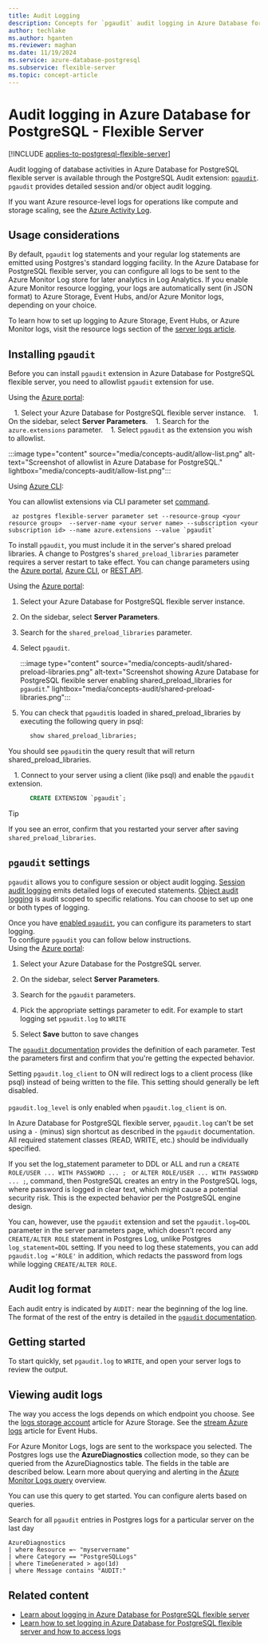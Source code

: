 ```yaml
---
title: Audit Logging
description: Concepts for `pgaudit` audit logging in Azure Database for PostgreSQL - Flexible Server.
author: techlake
ms.author: hganten
ms.reviewer: maghan
ms.date: 11/19/2024
ms.service: azure-database-postgresql
ms.subservice: flexible-server
ms.topic: concept-article
---
```


# Audit logging in Azure Database for PostgreSQL - Flexible Server

[!INCLUDE [applies-to-postgresql-flexible-server](~/reusable-content/ce-skilling/azure/includes/postgresql/includes/applies-to-postgresql-flexible-server.md)]

Audit logging of database activities in Azure Database for PostgreSQL flexible server is available through the PostgreSQL Audit extension: [`pgaudit`](https://www.pgaudit.org/). `pgaudit` provides detailed session and/or object audit logging.

If you want Azure resource-level logs for operations like compute and storage scaling, see the [Azure Activity Log](/azure/azure-monitor/essentials/platform-logs-overview).

## Usage considerations

By default, `pgaudit` log statements and your regular log statements are emitted using Postgres's standard logging facility. In the Azure Database for PostgreSQL flexible server, you can configure all logs to be sent to the Azure Monitor Log store for later analytics in Log Analytics. If you enable Azure Monitor resource logging, your logs are automatically sent (in JSON format) to Azure Storage, Event Hubs, and/or Azure Monitor logs, depending on your choice.

To learn how to set up logging to Azure Storage, Event Hubs, or Azure Monitor logs, visit the resource logs section of the [server logs article](concepts-logging.md).

## Installing `pgaudit`

Before you can install `pgaudit` extension in Azure Database for PostgreSQL flexible server, you need to allowlist `pgaudit` extension for use.

Using the [Azure portal](https://portal.azure.com):

   1. Select your Azure Database for PostgreSQL flexible server instance.
   1. On the sidebar, select **Server Parameters**.
   1. Search for the `azure.extensions` parameter.
   1. Select `pgaudit` as the extension you wish to allowlist.

:::image type="content" source="media/concepts-audit/allow-list.png" alt-text="Screenshot of allowlist in Azure Database for PostgreSQL." lightbox="media/concepts-audit/allow-list.png":::

Using [Azure CLI](/cli/azure/):

You can allowlist extensions via CLI parameter set [command](/cli/azure/postgres/flexible-server/parameter).

```azurecli
 az postgres flexible-server parameter set --resource-group <your resource group>  --server-name <your server name> --subscription <your subscription id> --name azure.extensions --value `pgaudit`
 ```

To install `pgaudit`, you must include it in the server's shared preload libraries. A change to Postgres's `shared_preload_libraries` parameter requires a server restart to take effect. You can change parameters using the [Azure portal](how-to-configure-server-parameters-using-portal.md), [Azure CLI](how-to-configure-server-parameters-using-cli.md), or [REST API](/rest/api/postgresql/singleserver/configurations/createorupdate).

Using the [Azure portal](https://portal.azure.com):

   1. Select your Azure Database for PostgreSQL flexible server instance.

   1. On the sidebar, select **Server Parameters**.

   1. Search for the `shared_preload_libraries` parameter.

   1. Select `pgaudit`.

      :::image type="content" source="media/concepts-audit/shared-preload-libraries.png" alt-text="Screenshot showing Azure Database for PostgreSQL flexible server enabling shared_preload_libraries for `pgaudit`." lightbox="media/concepts-audit/shared-preload-libraries.png":::

   1. You can check that `pgaudit`is loaded in shared_preload_libraries by executing the following query in psql:

```sql
      show shared_preload_libraries;
 ```
You should see `pgaudit`in the query result that will return shared_preload_libraries.

   1. Connect to your server using a client (like psql) and enable the `pgaudit` extension.

```sql
      CREATE EXTENSION `pgaudit`;
 ```

> [!TIP]  
> If you see an error, confirm that you restarted your server after saving `shared_preload_libraries`.

## `pgaudit` settings

`pgaudit` allows you to configure session or object audit logging. [Session audit logging](https://github.com/`pgaudit`/`pgaudit`/blob/master/README.md#session-audit-logging) emits detailed logs of executed statements. [Object audit logging](https://github.com/`pgaudit`/`pgaudit`/blob/master/README.md#object-audit-logging) is audit scoped to specific relations. You can choose to set up one or both types of logging.

Once you have [enabled `pgaudit`](#installing-pgaudit), you can configure its parameters to start logging.  
To configure `pgaudit` you can follow below instructions.  
Using the [Azure portal](https://portal.azure.com):

   1. Select your Azure Database for the PostgreSQL server.

   1. On the sidebar, select **Server Parameters**.

   1. Search for the `pgaudit` parameters.

   1. Pick the appropriate settings parameter to edit. For example to start logging set `pgaudit.log` to `WRITE`

   1. Select **Save** button to save changes

The [`pgaudit` documentation](https://github.com/`pgaudit`/`pgaudit`/blob/master/README.md#settings) provides the definition of each parameter. Test the parameters first and confirm that you're getting the expected behavior.

Setting `pgaudit.log_client` to ON will redirect logs to a client process (like psql) instead of being written to the file. This setting should generally be left disabled. <br> <br>
`pgaudit.log_level` is only enabled when `pgaudit.log_client` is on.

In Azure Database for PostgreSQL flexible server, `pgaudit.log` can't be set using a `-` (minus) sign shortcut as described in the `pgaudit` documentation. All required statement classes (READ, WRITE, etc.) should be individually specified.

If you set the log_statement parameter to DDL or ALL and run a `CREATE ROLE/USER ... WITH PASSWORD ... ; ` or `ALTER ROLE/USER ... WITH PASSWORD ... ;`, command, then PostgreSQL creates an entry in the PostgreSQL logs, where password is logged in clear text, which might cause a potential security risk. This is the expected behavior per the PostgreSQL engine design.

You can, however, use the `pgaudit` extension and set the `pgaudit.log=DDL` parameter in the server parameters page, which doesn't record any `CREATE/ALTER ROLE` statement in Postgres Log, unlike Postgres `log_statement=DDL` setting. If you need to log these statements, you can add `pgaudit.log ='ROLE'` in addition, which redacts the password from logs while logging `CREATE/ALTER ROLE`.

## Audit log format

Each audit entry is indicated by `AUDIT:` near the beginning of the log line. The format of the rest of the entry is detailed in the [`pgaudit` documentation](https://github.com/`pgaudit`/`pgaudit`/blob/master/README.md#format).

## Getting started

To start quickly, set `pgaudit.log` to `WRITE`, and open your server logs to review the output.

## Viewing audit logs

The way you access the logs depends on which endpoint you choose. See the [logs storage account](/azure/azure-monitor/essentials/resource-logs#send-to-azure-storage) article for Azure Storage. See the [stream Azure logs](/azure/azure-monitor/essentials/resource-logs#send-to-azure-event-hubs) article for Event Hubs.

For Azure Monitor Logs, logs are sent to the workspace you selected. The Postgres logs use the **AzureDiagnostics** collection mode, so they can be queried from the AzureDiagnostics table. The fields in the table are described below. Learn more about querying and alerting in the [Azure Monitor Logs query](/azure/azure-monitor/logs/log-query-overview) overview.

You can use this query to get started. You can configure alerts based on queries.

Search for all `pgaudit` entries in Postgres logs for a particular server on the last day

```kusto
AzureDiagnostics
| where Resource =~ "myservername"
| where Category == "PostgreSQLLogs"
| where TimeGenerated > ago(1d)
| where Message contains "AUDIT:"
```

## Related content

- [Learn about logging in Azure Database for PostgreSQL flexible server](concepts-logging.md)
- [Learn how to set logging in Azure Database for PostgreSQL flexible server and how to access logs](how-to-configure-and-access-logs.md)

